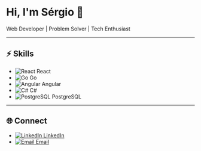 # Hi, I'm Sérgio 👋  
Web Developer | Problem Solver | Tech Enthusiast  

---

## ⚡ Skills  
- ![React](https://cdn.jsdelivr.net/gh/devicons/devicon/icons/react/react-original.svg "React") React  
- ![Go](https://cdn.jsdelivr.net/gh/devicons/devicon/icons/go/go-original.svg "Go") Go  
- ![Angular](https://cdn.jsdelivr.net/gh/devicons/devicon/icons/angularjs/angularjs-original.svg "Angular") Angular  
- ![C#](https://cdn.jsdelivr.net/gh/devicons/devicon/icons/csharp/csharp-original.svg "C#") C#  
- ![PostgreSQL](https://cdn.jsdelivr.net/gh/devicons/devicon/icons/postgresql/postgresql-original.svg "PostgreSQL") PostgreSQL  

---

## 🌐 Connect  
- [![LinkedIn](https://cdn.jsdelivr.net/gh/devicons/devicon/icons/linkedin/linkedin-original.svg "LinkedIn") LinkedIn](https://www.linkedin.com/in/sergio-rbf/)  
- [![Email](https://cdn.jsdelivr.net/gh/devicons/devicon/icons/google/google-original.svg "Email") Email](mailto:contato.sergiorbf@gmail.com)  
